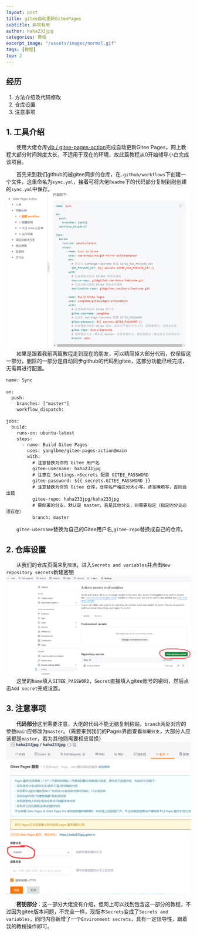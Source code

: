 ```yaml
---
layout: post
title: gitee自动更新GiteePages
subtitle: 非常有用
author: haha233jpg
categories: 教程
excerpt_image: "/assets/images/normol.gif"
tags: [教程]
top: 2
---
```


## 经历
 1. 方法介绍及代码修改
 2. 仓库设置
 3. 注意事项

## 1. 工具介绍
&emsp;&emsp;使用大佬仓库[ylb / gitee-pages-action](https://gitee.com/yanglbme/gitee-pages-action)完成自动更新Gitee Pages，网上教程大部分时间跨度太长，不适用于现在的环境，故此篇教程从0开始辅导小白完成该项目。

&emsp;&emsp;首先来到我们github的被gitee同步的仓库，在`.github/workflows`下创建一个文件，这里命名为`sync.yml`，接着可将大佬`Readme`下的代码部分复制到刚创建的`sync.yml`中保存。
![新建 图片](/assets/images/2024-4-24/同步代码.png)
&emsp;&emsp;如果是跟着我前两篇教程走到现在的朋友，可以精简掉大部分代码，仅保留这一部分，删除的一部分是自动同步github的代码到gitee，这部分功能已经完成，无需再进行配置。
~~~
name: Sync

on:
  push:
    branches: ["master"]
    workflow_dispatch:

jobs:
  build:
    runs-on: ubuntu-latest
    steps:
      - name: Build Gitee Pages
        uses: yanglbme/gitee-pages-action@main
        with:
          # 注意替换为你的 Gitee 用户名
          gitee-username: haha233jpg
          # 注意在 Settings->Secrets 配置 GITEE_PASSWORD
          gitee-password: ${{ secrets.GITEE_PASSWORD }}
          # 注意替换为你的 Gitee 仓库，仓库名严格区分大小写，请准确填写，否则会出错
          gitee-repo: haha233jpg/haha233jpg
          # 要部署的分支，默认是 master，若是其他分支，则需要指定（指定的分支必须存在）
          branch: master
~~~
&emsp;&emsp;`gitee-username`替换为自己的Gitee用户名,`gitee-repo`替换成自己的仓库。

## 2. 仓库设置
&emsp;&emsp;从我们的仓库页面来到`管理`，进入`Secrets and variables`并点击`New repository secrets`新建密钥
![gitee 图片](/assets/images/2024-4-24/仓库设置.png)
&emsp;&emsp;这里的`Name`填入`GITEE_PASSWORD`，`Secret`直接填入gitee账号的密码，然后点击`Add secret`完成设置。

## 3. 注意事项
&emsp;&emsp;**代码部分**这里需要注意，大佬的代码不能无脑复制粘贴，`branch`两处对应的参数`main`应修改为`master`。（需要来到我们的Pages界面查看`部署分支`，大部分人应该都是`master`，若为其他则需要相应替换）
![gitee 图片](/assets/images/2024-4-24/部署分支.png)

&emsp;&emsp;**密钥部分**：这一部分大佬没有介绍，但网上可以找到包含这一部分的教程，不过因为gitee版本问题，不完全一样，现版本`Secrets`变成了`Secrets and variables`，同时内容新增了一个`Environment secrets`，具有一定误导性，跟着我的教程操作即可。

